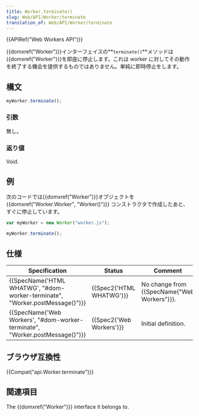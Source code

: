 ```yaml
---
title: Worker.terminate()
slug: Web/API/Worker/terminate
translation_of: Web/API/Worker/terminate
---
```

{{APIRef("Web Workers API")}}

{{domxref("Worker")}}インターフェイスの**`terminate()`**メソッドは{{domxref("Worker")}}を即座に停止します。これは worker に対してその動作を終了する機会を提供するものではありません。単純に即時停止をします。

## 構文

```js
myWorker.terminate();
```

### 引数

無し。

### 返り値

Void.

## 例

次のコードでは{{domxref("Worker")}}オブジェクトを{{domxref("Worker.Worker", "Worker()")}} コンストラクタで作成したあと、すぐに停止しています。

```js
var myWorker = new Worker("worker.js");

myWorker.terminate();
```

## 仕様

| Specification                                                                                        | Status                           | Comment                                              |
| ---------------------------------------------------------------------------------------------------- | -------------------------------- | ---------------------------------------------------- |
| {{SpecName('HTML WHATWG', "#dom-worker-terminate", "Worker.postMessage()")}} | {{Spec2('HTML WHATWG')}} | No change from {{SpecName("Web Workers")}}. |
| {{SpecName('Web Workers', "#dom-worker-terminate", "Worker.postMessage()")}} | {{Spec2('Web Workers')}} | Initial definition.                                  |

## ブラウザ互換性

{{Compat("api.Worker.terminate")}}

## 関連項目

The {{domxref("Worker")}} interface it belongs to.
